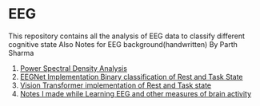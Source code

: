 # EEG
This repository contains all the analysis of EEG data to classify different cognitive state 
Also Notes for EEG background(handwritten)
By Parth Sharma 

1. [Power Spectral Density Analysis](https://github.com/parthshr370/EEG/blob/main/PSD%20Analysis.ipynb)
2. [EEGNet Implementation Binary classification of Rest and Task State](https://github.com/parthshr370/EEG/blob/main/EEGnet.ipynb)
3. [Vision Transformer implementation of Rest and Task state](https://github.com/parthshr370/EEG/blob/main/Vision%20Tranformer.ipynb)
4. [Notes I made while Learning EEG and other measures of brain activity](https://github.com/parthshr370/EEG/blob/main/EEG%20Notes%20parth%20Sharma%20.pdf)
